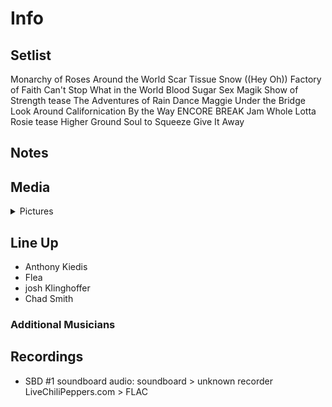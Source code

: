 # Info

## Setlist

Monarchy of Roses
Around the World
Scar Tissue
Snow ((Hey Oh))
Factory of Faith
Can't Stop
What in the World
Blood Sugar Sex Magik
Show of Strength tease
The Adventures of Rain Dance Maggie
Under the Bridge
Look Around
Californication
By the Way
ENCORE BREAK
Jam
Whole Lotta Rosie tease
Higher Ground
Soul to Squeeze
Give It Away

## Notes

## Media 

<details>
  <summary>Pictures</summary>
  <!--<img alt="Setlist" title="Setlist" src="_.jpg" height="200" />-->
</details>

## Line Up

* Anthony Kiedis
* Flea
* josh Klinghoffer
* Chad Smith

### Additional Musicians

## Recordings

* SBD #1 soundboard audio: soundboard > unknown recorder LiveChiliPeppers.com > FLAC